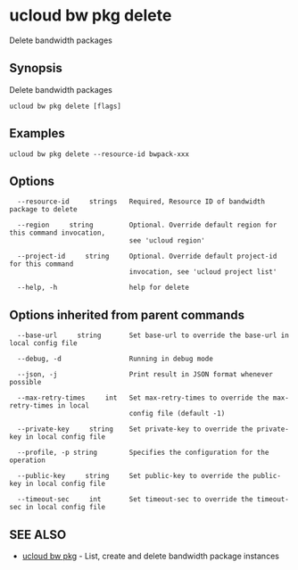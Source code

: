 # ucloud bw pkg delete

Delete bandwidth packages

## Synopsis

Delete bandwidth packages

```
ucloud bw pkg delete [flags]
```

## Examples

```
ucloud bw pkg delete --resource-id bwpack-xxx
```

## Options

```
  --resource-id     strings   Required, Resource ID of bandwidth package to delete 

  --region     string         Optional. Override default region for this command invocation,
                              see 'ucloud region' 

  --project-id     string     Optional. Override default project-id for this command
                              invocation, see 'ucloud project list' 

  --help, -h                  help for delete 

```

## Options inherited from parent commands

```
  --base-url     string       Set base-url to override the base-url in local config file 

  --debug, -d                 Running in debug mode 

  --json, -j                  Print result in JSON format whenever possible 

  --max-retry-times     int   Set max-retry-times to override the max-retry-times in local
                              config file (default -1) 

  --private-key     string    Set private-key to override the private-key in local config file 

  --profile, -p string        Specifies the configuration for the operation 

  --public-key     string     Set public-key to override the public-key in local config file 

  --timeout-sec     int       Set timeout-sec to override the timeout-sec in local config file 

```

## SEE ALSO

* [ucloud bw pkg](cli/cmd/ucloud/bw/pkg)	 - List, create and delete bandwidth package instances

